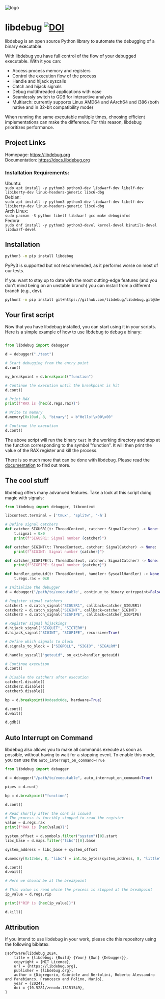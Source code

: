 ![logo](https://github.com/libdebug/libdebug/blob/dev/media/libdebug_header.png?raw=true)
# libdebug [![DOI](https://zenodo.org/badge/DOI/10.5281/zenodo.13151549.svg)](https://doi.org/10.5281/zenodo.13151549)

libdebug is an open source Python library to automate the debugging of a binary executable.

With libdebug you have full control of the flow of your debugged executable. With it you can:
- Access process memory and registers 
- Control the execution flow of the process
- Handle and hijack syscalls
- Catch and hijack signals
- Debug multithreaded applications with ease
- Seamlessly switch to GDB for interactive analysis
- Multiarch: currently supports Linux AMD64 and AArch64 and i386 (both native and in 32-bit compatibility mode)

When running the same executable multiple times, choosing efficient implementations can make the difference. For this reason, libdebug prioritizes performance.

## Project Links
Homepage: https://libdebug.org  \
Documentation: https://docs.libdebug.org

### Installation Requirements:
Ubuntu: \
`sudo apt install -y python3 python3-dev libdwarf-dev libelf-dev libiberty-dev linux-headers-generic libc6-dbg` \
Debian: \
`sudo apt install -y python3 python3-dev libdwarf-dev libelf-dev libiberty-dev linux-headers-generic libc6-dbg` \
Arch Linux: \
`sudo pacman -S python libelf libdwarf gcc make debuginfod` \
Fedora: \
`sudo dnf install -y python3 python3-devel kernel-devel binutils-devel libdwarf-devel`

## Installation
```bash
python3 -m pip install libdebug
```

PyPy3 is supported but not recommended, as it performs worse on most of our tests.

If you want to stay up to date with the most cutting-edge features (and you don't mind being on an unstable branch) you can install from a different branch (e.g., dev).

```bash
python3 -m pip install git+https://github.com/libdebug/libdebug.git@dev
```

## Your first script

Now that you have libdebug installed, you can start using it in your scripts. Here is a simple example of how to use libdebug to debug a binary:

```python

from libdebug import debugger

d = debugger("./test")

# Start debugging from the entry point
d.run()

my_breakpoint = d.breakpoint("function")

# Continue the execution until the breakpoint is hit
d.cont()

# Print RAX
print(f"RAX is {hex(d.regs.rax)}")

# Write to memory
d.memory[0x10ad, 8, "binary"] = b"Hello!\x00\x00"

# Continue the execution
d.cont()
```

The above script will run the binary `test` in the working directory and stop at the function corresponding to the symbol "function". It will then print the value of the RAX register and kill the process.

There is so much more that can be done with libdebug. Please read the [documentation](https://docs.libdebug.org/) to find out more.

## The cool stuff

libdebug offers many advanced features. Take a look at this script doing magic with signals:

```python
from libdebug import debugger, libcontext

libcontext.terminal = ['tmux', 'splitw', '-h']

# Define signal catchers
def catcher_SIGUSR1(t: ThreadContext, catcher: SignalCatcher) -> None:
    t.signal = 0x0
    print(f"SIGUSR1: Signal number {catcher}")

def catcher_SIGINT(t: ThreadContext, catcher: SignalCatcher) -> None:
    print(f"SIGINT: Signal number {catcher}")

def catcher_SIGPIPE(t: ThreadContext, catcher: SignalCatcher) -> None:
    print(f"SIGPIPE: Signal number {catcher}")

def handler_geteuid(t: ThreadContext, handler: SyscallHandler) -> None:
	t.regs.rax = 0x0

# Initialize the debugger
d = debugger('/path/to/executable', continue_to_binary_entrypoint=False, aslr=False)

# Register signal catchers
catcher1 = d.catch_signal("SIGUSR1", callback=catcher_SIGUSR1)
catcher2 = d.catch_signal("SIGINT", callback=catcher_SIGINT)
catcher3 = d.catch_signal("SIGPIPE", callback=catcher_SIGPIPE)

# Register signal hijackings
d.hijack_signal("SIGQUIT", "SIGTERM")
d.hijack_signal("SIGINT", "SIGPIPE", recursive=True)

# Define which signals to block
d.signals_to_block = ["SIGPOLL", "SIGIO", "SIGALRM"]

d.handle_syscall("geteuid", on_exit=handler_geteuid)

# Continue execution
d.cont()

# Disable the catchers after execution
catcher1.disable()
catcher2.disable()
catcher3.disable()

bp = d.breakpoint(0xdeadc0de, hardware=True)

d.cont()
d.wait()

d.gdb()
```

## Auto Interrupt on Command
libdebug also allows you to make all commands execute as soon as possible, without having to wait for a stopping event. To enable this mode, you can use the `auto_interrupt_on_command=True` 

```python
from libdebug import debugger

d = debugger("/path/to/executable", auto_interrupt_on_command=True)

pipes = d.run()

bp = d.breakpoint("function")

d.cont()

# Read shortly after the cont is issued
# The process is forcibly stopped to read the register
value = d.regs.rax
print(f"RAX is {hex(value)}")

system_offset = d.symbols.filter("system")[0].start
libc_base = d.maps.filter("libc")[0].base

system_address = libc_base + system_offset

d.memory[0x12ebe, 8, "libc"] = int.to_bytes(system_address, 8, "little")

d.cont()
d.wait()

# Here we should be at the breakpoint

# This value is read while the process is stopped at the breakpoint
ip_value = d.regs.rip

print(f"RIP is {hex(ip_value)}")

d.kill()
```

## Attribution
If you intend to use libdebug in your work, please cite this repository using the following biblatex:

```biblatex
@software{libdebug_2024,
	title = {libdebug: {Build} {Your} {Own} {Debugger}},
	copyright = {MIT Licence},
	url = {https://libdebug.org},
	publisher = {libdebug.org},
	author = {Digregorio, Gabriele and Bertolini, Roberto Alessandro and Panebianco, Francesco and Polino, Mario},
	year = {2024},
	doi = {10.5281/zenodo.13151549},
}
```
